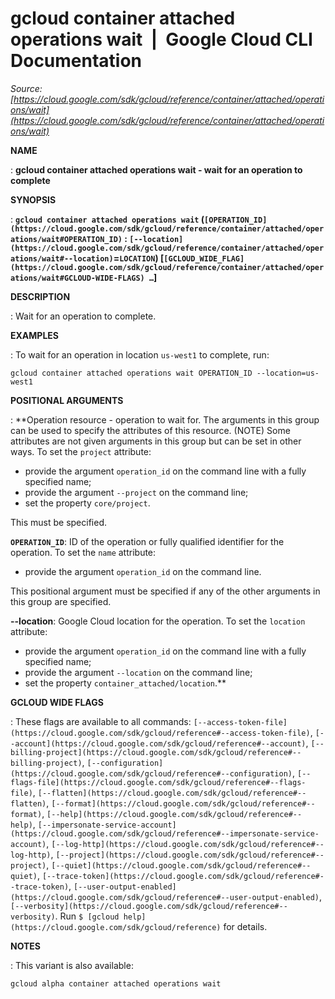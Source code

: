 # gcloud container attached operations wait  |  Google Cloud CLI Documentation

*Source: [https://cloud.google.com/sdk/gcloud/reference/container/attached/operations/wait](https://cloud.google.com/sdk/gcloud/reference/container/attached/operations/wait)*

**NAME**

: **gcloud container attached operations wait - wait for an operation to complete**

**SYNOPSIS**

: **`gcloud container attached operations wait` (`[OPERATION_ID](https://cloud.google.com/sdk/gcloud/reference/container/attached/operations/wait#OPERATION_ID)` : `[--location](https://cloud.google.com/sdk/gcloud/reference/container/attached/operations/wait#--location)`=`LOCATION`) [`[GCLOUD_WIDE_FLAG](https://cloud.google.com/sdk/gcloud/reference/container/attached/operations/wait#GCLOUD-WIDE-FLAGS) …`]**

**DESCRIPTION**

: Wait for an operation to complete.

**EXAMPLES**

: To wait for an operation in location
``us-west1`` to complete, run:

```
gcloud container attached operations wait OPERATION_ID --location=us-west1
```

**POSITIONAL ARGUMENTS**

: **Operation resource - operation to wait for. The arguments in this group can be
used to specify the attributes of this resource. (NOTE) Some attributes are not
given arguments in this group but can be set in other ways.
To set the `project` attribute:

- provide the argument `operation_id` on the command line with a fully
specified name;
- provide the argument `--project` on the command line;
- set the property `core/project`.

This must be specified.

**`OPERATION_ID`**:
ID of the operation or fully qualified identifier for the operation.
To set the `name` attribute:

- provide the argument `operation_id` on the command line.

This positional argument must be specified if any of the other arguments in this
group are specified.

**--location**:
Google Cloud location for the operation.
To set the `location` attribute:

- provide the argument `operation_id` on the command line with a fully
specified name;
- provide the argument `--location` on the command line;
- set the property `container_attached/location`.**

**GCLOUD WIDE FLAGS**

: These flags are available to all commands: `[--access-token-file](https://cloud.google.com/sdk/gcloud/reference#--access-token-file)`,
`[--account](https://cloud.google.com/sdk/gcloud/reference#--account)`, `[--billing-project](https://cloud.google.com/sdk/gcloud/reference#--billing-project)`,
`[--configuration](https://cloud.google.com/sdk/gcloud/reference#--configuration)`,
`[--flags-file](https://cloud.google.com/sdk/gcloud/reference#--flags-file)`,
`[--flatten](https://cloud.google.com/sdk/gcloud/reference#--flatten)`, `[--format](https://cloud.google.com/sdk/gcloud/reference#--format)`, `[--help](https://cloud.google.com/sdk/gcloud/reference#--help)`, `[--impersonate-service-account](https://cloud.google.com/sdk/gcloud/reference#--impersonate-service-account)`,
`[--log-http](https://cloud.google.com/sdk/gcloud/reference#--log-http)`,
`[--project](https://cloud.google.com/sdk/gcloud/reference#--project)`, `[--quiet](https://cloud.google.com/sdk/gcloud/reference#--quiet)`, `[--trace-token](https://cloud.google.com/sdk/gcloud/reference#--trace-token)`, `[--user-output-enabled](https://cloud.google.com/sdk/gcloud/reference#--user-output-enabled)`,
`[--verbosity](https://cloud.google.com/sdk/gcloud/reference#--verbosity)`.
Run `$ [gcloud help](https://cloud.google.com/sdk/gcloud/reference)` for details.

**NOTES**

: This variant is also available:

```
gcloud alpha container attached operations wait
```